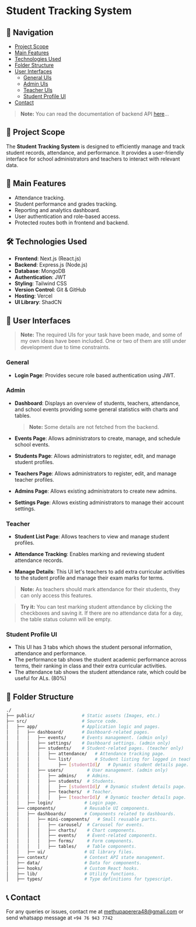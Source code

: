 # Student Tracking System

## 🧭 Navigation

-   [Project Scope](#-project-scope)
-   [Main Features](#-main-features)
-   [Technologies Used](#-technologies-used)
-   [Folder Structure](#-folder-structure)
-   [User Interfaces](#-user-interfaces)
    -   [General UIs](#general)
    -   [Admin UIs](#admin)
    -   [Teacher UIs](#teacher)
    -   [Student Profile UI](#student-profile-ui)
-   [Contact](#-contact)

> **Note:** You can read the documentation of backend API [here](https://github.com/methupaPerera/student-tracking-site-backend)...

## 📌 Project Scope

The **Student Tracking System** is designed to efficiently manage and track student records, attendance, and performance. It provides a user-friendly interface for school administrators and teachers to interact with relevant data.

## 🚀 Main Features

-   Attendance tracking.
-   Student performance and grades tracking.
-   Reporting and analytics dashboard.
-   User authentication and role-based access.
-   Protected routes both in frontend and backend.

## 🛠️ Technologies Used

-   **Frontend**: Next.js (React.js)
-   **Backend**: Express.js (Node.js)
-   **Database**: MongoDB
-   **Authentication**: JWT
-   **Styling**: Tailwind CSS
-   **Version Control**: Git & GitHub
-   **Hosting**: Vercel
-   **UI Library**: ShadCN

## 🎨 User Interfaces

> **Note:** The required UIs for your task have been made, and some of my own ideas have been included. One or two of them are still under development due to time constraints.

### General

-   **Login Page**: Provides secure role based authentication using JWT.

### Admin

-   **Dashboard**: Displays an overview of students, teachers, attendance, and school events providing some general statistics with charts and tables.

    > **Note:** Some details are not fetched from the backend.

-   **Events Page**: Allows administrators to create, manage, and schedule school events.

-   **Students Page**: Allows administrators to register, edit, and manage student profiles.

-   **Teachers Page**: Allows administrators to register, edit, and manage teacher profiles.

-   **Admins Page**: Allows existing administrators to create new admins.

-   **Settings Page**: Allows existing administrators to manage their account settings.

### Teacher

-   **Student List Page**: Allows teachers to view and manage student profiles.

-   **Attendance Tracking**: Enables marking and reviewing student attendance records.

-   **Manage Details**: This UI let's teachers to add extra curricular activities to the student profile and manage their exam marks for terms.

> **Note:** As teachers should mark attendance for their students, they can only access this features.

> **Try it:** You can test marking student attendance by clicking the checkboxes and saving it. If there are no attendance data for a day, the table status column will be empty.

### Student Profile UI

-   This UI has 3 tabs which shows the student personal information, attendance and performance.
-   The performance tab shows the student academic performance across terms, their ranking in class and their extra curricular activities.
-   The attendance tab shows the student attendance rate, which could be useful for ALs. (80%)

## 📂 Folder Structure

```bash
./
├── public/                  # Static assets (Images, etc.)
├── src/                     # Source code.
│   ├── app/                 # Application logic and pages.
│   │   ├── dashboard/       # Dashboard-related pages.
│   │   │   ├── events/      # Events management. (admin only)
│   │   │   ├── settings/    # Dashboard settings. (admin only)
│   │   │   ├── students/    # Student-related pages. (teacher only)
│   │   │   │   ├── attendance/   # Attendance tracking page.
│   │   │   │   └── list/         # Student listing for logged in teacher.
│   │   │   │       ├── [studentId]/   # Dynamic student details page.
│   │   │   ├── users/         # User management. (admin only)
│   │   │   │   ├── admins/    # Admins.
│   │   │   │   ├── students/  # Students.
│   │   │   │   │   ├── [studentId]/  # Dynamic student details page.
│   │   │   │   ├── teachers/  # Teacher.
│   │   │   │   │   ├── [teacherId]/  # Dynamic teacher details page.
│   │   ├── login/            # Login page.
│   ├── components/           # Reusable UI components.
│   │   ├── dashboards/       # Components related to dashboards.
│   │   │   ├── mini-components/   # Small reusable parts.
│   │   │   │   ├── carousel/  # Carousel for events.
│   │   │   │   ├── charts/    # Chart components.
│   │   │   │   ├── events/    # Event-related components.
│   │   │   │   ├── forms/     # Form components.
│   │   │   │   ├── tables/    # Table components.
│   │   ├── ui/               # UI library files.
│   ├── context/              # Context API state management.
│   ├── data/                 # Data for components.
│   ├── hooks/                # Custom React hooks.
│   ├── lib/                  # Utility functions.
│   ├── types/                # Type definitions for typescript.
```

## 📞 Contact

For any queries or issues, contact me at methupaperera48@gmail.com or send whatsapp message at `+94 76 943 7742`
